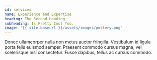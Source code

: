 ```yaml
---
id: services
name: Experience and Expertise
heading: The Second Heading
subheading: Is Pretty Cool Too.
image: "{{ site.baseurl }}/assets/images/pottery.png"
---
```


Donec ullamcorper nulla non metus auctor fringilla. Vestibulum id ligula porta felis euismod semper. Praesent commodo cursus magna, vel scelerisque nisl consectetur. Fusce dapibus, tellus ac cursus commodo.